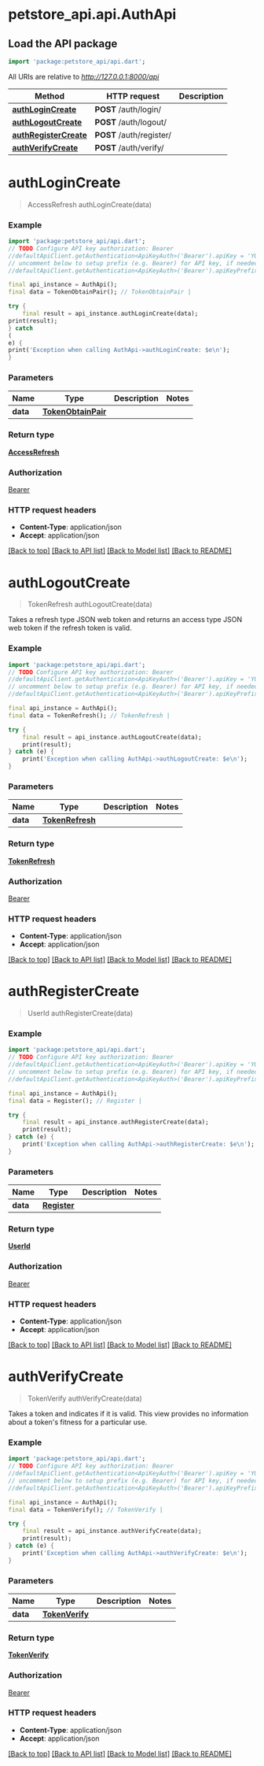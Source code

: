 # petstore_api.api.AuthApi

## Load the API package

```dart
import 'package:petstore_api/api.dart';
```

All URIs are relative to *http://127.0.0.1:8000/api*

Method | HTTP request | Description
------------- | ------------- | -------------
[**authLoginCreate**](AuthApi.md#authlogincreate) | **POST** /auth/login/ |
[**authLogoutCreate**](AuthApi.md#authlogoutcreate) | **POST** /auth/logout/ |
[**authRegisterCreate**](AuthApi.md#authregistercreate) | **POST** /auth/register/ |
[**authVerifyCreate**](AuthApi.md#authverifycreate) | **POST** /auth/verify/ |

# **authLoginCreate**

> AccessRefresh authLoginCreate(data)

### Example

```dart
import 'package:petstore_api/api.dart';
// TODO Configure API key authorization: Bearer
//defaultApiClient.getAuthentication<ApiKeyAuth>('Bearer').apiKey = 'YOUR_API_KEY';
// uncomment below to setup prefix (e.g. Bearer) for API key, if needed
//defaultApiClient.getAuthentication<ApiKeyAuth>('Bearer').apiKeyPrefix = 'Bearer';

final api_instance = AuthApi();
final data = TokenObtainPair(); // TokenObtainPair | 

try {
    final result = api_instance.authLoginCreate(data);
print(result);
} catch
(
e) {
print('Exception when calling AuthApi->authLoginCreate: $e\n');
}
```

### Parameters

Name | Type | Description  | Notes
------------- | ------------- | ------------- | -------------
**data** | [**TokenObtainPair**](TokenObtainPair.md)|  |

### Return type

[**AccessRefresh**](AccessRefresh.md)

### Authorization

[Bearer](../README.md#Bearer)

### HTTP request headers

- **Content-Type**: application/json
- **Accept**: application/json

[[Back to top]](#) [[Back to API list]](../README.md#documentation-for-api-endpoints) [[Back to Model list]](../README.md#documentation-for-models) [[Back to README]](../README.md)

# **authLogoutCreate**
> TokenRefresh authLogoutCreate(data)



Takes a refresh type JSON web token and returns an access type JSON web token if the refresh token
is valid.

### Example
```dart
import 'package:petstore_api/api.dart';
// TODO Configure API key authorization: Bearer
//defaultApiClient.getAuthentication<ApiKeyAuth>('Bearer').apiKey = 'YOUR_API_KEY';
// uncomment below to setup prefix (e.g. Bearer) for API key, if needed
//defaultApiClient.getAuthentication<ApiKeyAuth>('Bearer').apiKeyPrefix = 'Bearer';

final api_instance = AuthApi();
final data = TokenRefresh(); // TokenRefresh | 

try {
    final result = api_instance.authLogoutCreate(data);
    print(result);
} catch (e) {
    print('Exception when calling AuthApi->authLogoutCreate: $e\n');
}
```

### Parameters

Name | Type | Description  | Notes
------------- | ------------- | ------------- | -------------
**data** | [**TokenRefresh**](TokenRefresh.md)|  |

### Return type

[**TokenRefresh**](TokenRefresh.md)

### Authorization

[Bearer](../README.md#Bearer)

### HTTP request headers

- **Content-Type**: application/json
- **Accept**: application/json

[[Back to top]](#) [[Back to API list]](../README.md#documentation-for-api-endpoints) [[Back to Model list]](../README.md#documentation-for-models) [[Back to README]](../README.md)

# **authRegisterCreate**
> UserId authRegisterCreate(data)

### Example
```dart
import 'package:petstore_api/api.dart';
// TODO Configure API key authorization: Bearer
//defaultApiClient.getAuthentication<ApiKeyAuth>('Bearer').apiKey = 'YOUR_API_KEY';
// uncomment below to setup prefix (e.g. Bearer) for API key, if needed
//defaultApiClient.getAuthentication<ApiKeyAuth>('Bearer').apiKeyPrefix = 'Bearer';

final api_instance = AuthApi();
final data = Register(); // Register | 

try {
    final result = api_instance.authRegisterCreate(data);
    print(result);
} catch (e) {
    print('Exception when calling AuthApi->authRegisterCreate: $e\n');
}
```

### Parameters

Name | Type | Description  | Notes
------------- | ------------- | ------------- | -------------
**data** | [**Register**](Register.md)|  |

### Return type

[**UserId**](UserId.md)

### Authorization

[Bearer](../README.md#Bearer)

### HTTP request headers

- **Content-Type**: application/json
- **Accept**: application/json

[[Back to top]](#) [[Back to API list]](../README.md#documentation-for-api-endpoints) [[Back to Model list]](../README.md#documentation-for-models) [[Back to README]](../README.md)

# **authVerifyCreate**
> TokenVerify authVerifyCreate(data)



Takes a token and indicates if it is valid. This view provides no information about a token's
fitness for a particular use.

### Example
```dart
import 'package:petstore_api/api.dart';
// TODO Configure API key authorization: Bearer
//defaultApiClient.getAuthentication<ApiKeyAuth>('Bearer').apiKey = 'YOUR_API_KEY';
// uncomment below to setup prefix (e.g. Bearer) for API key, if needed
//defaultApiClient.getAuthentication<ApiKeyAuth>('Bearer').apiKeyPrefix = 'Bearer';

final api_instance = AuthApi();
final data = TokenVerify(); // TokenVerify | 

try {
    final result = api_instance.authVerifyCreate(data);
    print(result);
} catch (e) {
    print('Exception when calling AuthApi->authVerifyCreate: $e\n');
}
```

### Parameters

Name | Type | Description  | Notes
------------- | ------------- | ------------- | -------------
**data** | [**TokenVerify**](TokenVerify.md)|  |

### Return type

[**TokenVerify**](TokenVerify.md)

### Authorization

[Bearer](../README.md#Bearer)

### HTTP request headers

- **Content-Type**: application/json
- **Accept**: application/json

[[Back to top]](#) [[Back to API list]](../README.md#documentation-for-api-endpoints) [[Back to Model list]](../README.md#documentation-for-models) [[Back to README]](../README.md)

